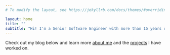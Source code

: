 ```yaml
---
# To modify the layout, see https://jekyllrb.com/docs/themes/#overriding-theme-defaults

layout: home
title: ""
subtitle: "Hi! I'm a Senior Software Engineer with more than 15 years of experience. I build and test quality software that makes a meaningful impact on our world."
---
```


Check out my blog below and learn more [about me](/about-me) and the [projects](/projects) I have worked on.
